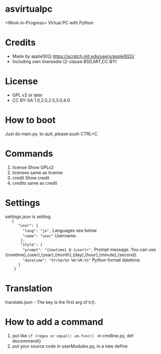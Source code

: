 # asvirtualpc
&lt;Work-in-Progress> Virtual PC with Python

# Credits
* Made by apple502j <https://scratch.mit.edu/users/apple502j/>
* Including own linereadw (2-clause BSD,MIT,CC BY)

# License
* GPL v2 or later
* CC BY-SA 1.0,2.0,2.5,3.0,4.0

# How to boot
Just do main.py. to quit, please push CTRL+C.

# Commands
1. license Show GPLv2
2. licenses same as license
3. credit Show credit
4. credits same as credit

# Settings
settings.json is setting.  
`   {`  
`      "user": {`  
`        "lang": "ja",`  Languages see below  
`        "name": "user"`  Username.  
`       },`  
`       "style": {`  
`        "prompt": "{nowtime} @ {user}>",`  Prompt message. You can use {nowtime},{user},{year},{month},{day},{hour},{minute},{second}.  
`        "datetime": "%Y/%m/%d %H:%M:%S"`  Python format datetime.  
`      }`  
`    }`  

# Translation
translate.json - The key is the first arg of tr().

# How to add a command
1. put like `if (regex or equal): um.func() ` in cmdline.py, def docommand()
2. put your source code in userModules.py, in a new define
